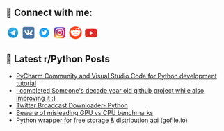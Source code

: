 ## 🔎 Connect with me:
[<img src="https://github.com/bullbesh/bullbesh/blob/main/images/Telegram.png" width="32" height="32" />](https://t.me/bullbesh)
[<img src="https://github.com/bullbesh/bullbesh/blob/main/images/VK.png" width="32" height="32" />](https://vk.com/bullbesh)
[<img src="https://github.com/bullbesh/bullbesh/blob/main/images/Twitter.png" width="32" height="32" />](https://twitter.com/bullbesh1)
[<img src="https://github.com/bullbesh/bullbesh/blob/main/images/Instagram.png" width="32" height="32" />](https://www.instagram.com/bullbesh)
[<img src="https://github.com/bullbesh/bullbesh/blob/main/images/Reddit.png" width="32" height="32" />](https://www.reddit.com/user/bullbesh)
[<img src="https://github.com/bullbesh/bullbesh/blob/main/images/YouTube.png" width="32" height="32" />](https://www.youtube.com/channel/UCtfjRs6uzgq5mfm8S06WTcg)

## 📕 Latest r/Python Posts
<!-- BLOG-POST-LIST:START -->
- [PyCharm Community and Visual Studio Code for Python development tutorial](https://www.reddit.com/r/Python/comments/1991uw4/pycharm_community_and_visual_studio_code_for/)
- [I completed Someone&#39;s decade year old github project while also improving it :&rpar;](https://www.reddit.com/r/Python/comments/1991qh8/i_completed_someones_decade_year_old_github/)
- [Twitter Broadcast Downloader- Python](https://www.reddit.com/r/Python/comments/1990oc8/twitter_broadcast_downloader_python/)
- [Beware of misleading GPU vs CPU benchmarks](https://www.reddit.com/r/Python/comments/1990koe/beware_of_misleading_gpu_vs_cpu_benchmarks/)
- [Python wrapper for free storage &amp; distribution api &lpar;gofile.io&rpar;](https://www.reddit.com/r/Python/comments/198z8ad/python_wrapper_for_free_storage_distribution_api/)
<!-- BLOG-POST-LIST:END -->
